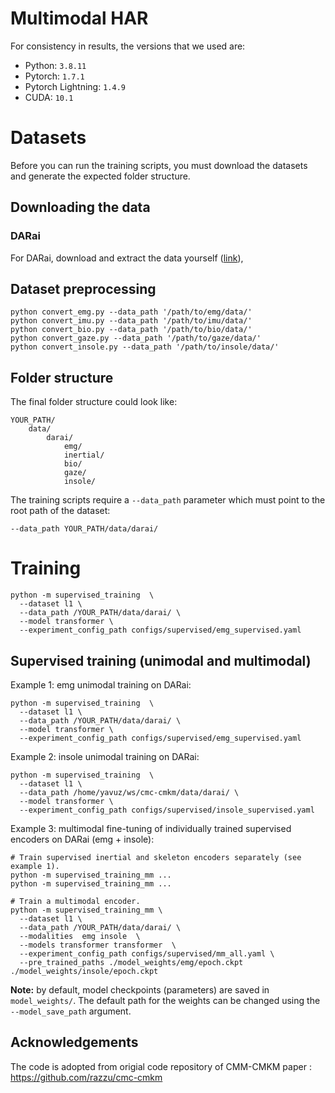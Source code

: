 # Multimodal HAR


For consistency in results, the versions that we used are:
* Python: `3.8.11`
* Pytorch: `1.7.1`
* Pytorch Lightning: `1.4.9`
* CUDA: `10.1`



# Datasets

Before you can run the training scripts, you must download the datasets and generate the expected folder structure.

## Downloading the data

### DARai

For DARai, download and extract the data yourself ([link](https://ieee-dataport.org/open-access/darai-daily-activity-recordings-ai-and-ml-aplications)), 


## Dataset preprocessing

```
python convert_emg.py --data_path '/path/to/emg/data/'
python convert_imu.py --data_path '/path/to/imu/data/'
python convert_bio.py --data_path '/path/to/bio/data/'
python convert_gaze.py --data_path '/path/to/gaze/data/'
python convert_insole.py --data_path '/path/to/insole/data/'
```


## Folder structure

The final folder structure could look like:
```
YOUR_PATH/
    data/
        darai/
            emg/
            inertial/
            bio/
            gaze/
            insole/
```

The training scripts require a `--data_path` parameter which must point to the root path of the dataset:
```
--data_path YOUR_PATH/data/darai/

```



# Training

```
python -m supervised_training  \
  --dataset l1 \
  --data_path /YOUR_PATH/data/darai/ \
  --model transformer \
  --experiment_config_path configs/supervised/emg_supervised.yaml

```




## Supervised training (unimodal and multimodal)

Example 1: emg unimodal training on DARai:

```
python -m supervised_training  \
  --dataset l1 \
  --data_path /YOUR_PATH/data/darai/ \
  --model transformer \
  --experiment_config_path configs/supervised/emg_supervised.yaml

```

Example 2: insole unimodal training on DARai:
```
python -m supervised_training  \
  --dataset l1 \
  --data_path /home/yavuz/ws/cmc-cmkm/data/darai/ \
  --model transformer \
  --experiment_config_path configs/supervised/insole_supervised.yaml
```

Example 3: multimodal fine-tuning of individually trained supervised encoders on DARai (emg + insole):
```
# Train supervised inertial and skeleton encoders separately (see example 1).
python -m supervised_training_mm ...
python -m supervised_training_mm ...

# Train a multimodal encoder.
python -m supervised_training_mm \
  --dataset l1 \
  --data_path /YOUR_PATH/data/darai/ \
  --modalities  emg insole  \
  --models transformer transformer  \
  --experiment_config_path configs/supervised/mm_all.yaml \
  --pre_trained_paths ./model_weights/emg/epoch.ckpt ./model_weights/insole/epoch.ckpt 
```

**Note:** by default, model checkpoints (parameters) are saved in `model_weights/`. The default path for the weights can be changed using the `--model_save_path` argument.





## Acknowledgements


The code is adopted from origial code repository of CMM-CMKM paper : https://github.com/razzu/cmc-cmkm

